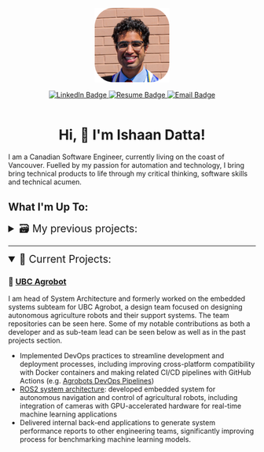 <!----- Picture & Links ----->

<p id="profile-picture" align="center">
  <img width=30% src="assets/Profile Pic.png" alt="Profile Picture">
</p>

<div id="badges" align="center">
  <a href="https://www.linkedin.com/in/Ishaan-Datta/">
    <img src="https://img.shields.io/badge/LinkedIn-22242d?logo=linkedin&logoColor=white&style=for-the-badge" alt="LinkedIn Badge">
  </a>
  <!-- <a href="https://ishaandatta.me">
    <img src="https://img.shields.io/badge/Website-22242d?style=for-the-badge&logo=Google-chrome&logoColor=white" alt="Website Badge">
  </a> -->
  <a href="https://drive.google.com/file/d/14dE9cAQxtMRg0NSCIITK7-nGBQorym24/view?usp=drive_link">
    <img src="https://img.shields.io/badge/Resume-22242d?style=for-the-badge&logo=giphy&logoColor=white" alt="Resume Badge">
  </a>
  <a href="mailto:Ishaandatta737@gmail.com.com">
    <img src="https://img.shields.io/badge/Email-22242d?style=for-the-badge&logo=gmail&logoColor=white" alt="Email Badge">
  </a>
  </a>
</div>

<br/>

<!----- About Me ----->
<h1 align="center">Hi, 👋 I'm Ishaan Datta! </h1>

I am a Canadian Software Engineer, currently living on the coast of Vancouver. Fuelled by my passion for automation and technology, I bring bring technical products to life through my critical thinking, software skills and technical acumen.
<!-- Skills: -->
<!-- -------------------------- -->
<!-- <p align="center"> -->
<!--     <a href="https://www.python.org/" target="_blank" rel="noreferrer"><img src="https://raw.githubusercontent.com/danielcranney/readme-generator/main/public/icons/skills/python-colored.svg" width="36" height="36" alt="Python" /></a> -->
<!--     <a href="https://go.dev/doc/" target="_blank" rel="noreferrer"><img src="https://raw.githubusercontent.com/danielcranney/readme-generator/main/public/icons/skills/go-colored.svg" width="36" height="36" alt="Go" /></a> -->
<!--     <a href="https://docs.microsoft.com/en-us/cpp/?view=msvc-170" target="_blank" rel="noreferrer"><img src="https://raw.githubusercontent.com/danielcranney/readme-generator/main/public/icons/skills/cplusplus-colored.svg" width="36" height="36" alt="C++" /></a> -->
<!--     <a href="https://docs.microsoft.com/en-us/dotnet/csharp/" target="_blank" rel="noreferrer"><img src="https://raw.githubusercontent.com/danielcranney/readme-generator/main/public/icons/skills/csharp-colored.svg" width="36" height="36" alt="C#" /></a> -->
<!--     <a href="https://www.postgresql.org/" target="_blank" rel="noreferrer"><img src="https://raw.githubusercontent.com/danielcranney/readme-generator/main/public/icons/skills/postgresql-colored.svg" width="36" height="36" alt="PostgreSQL" /></a> -->
<!--     <a href="https://www.mysql.com/" target="_blank" rel="noreferrer"><img src="https://raw.githubusercontent.com/danielcranney/readme-generator/main/public/icons/skills/mysql-colored.svg" width="36" height="36" alt="MySQL" /></a> -->
<!--     <a href="https://www.gnu.org/software/bash/" target="_blank" rel="noreferrer"><img src="https://raw.githubusercontent.com/danielcranney/readme-generator/main/public/icons/skills/gnubash-colored.svg" width="36" height="36" alt="GNU Bash" /></a> -->
<!--     <a href="https://fastapi.tiangolo.com/" target="_blank" rel="noreferrer"><img src="https://raw.githubusercontent.com/danielcranney/readme-generator/main/public/icons/skills/fastapi-colored.svg" width="36" height="36" alt="Fast API" /></a> -->
<!--     <a href="https://graphql.org/" target="_blank" rel="noreferrer"><img src="https://raw.githubusercontent.com/danielcranney/readme-generator/main/public/icons/skills/graphql-colored.svg" width="36" height="36" alt="GraphQL" /></a> -->
<!--     <a href="https://git-scm.com/" target="_blank" rel="noreferrer"><img src="https://raw.githubusercontent.com/danielcranney/readme-generator/main/public/icons/skills/git-colored.svg" width="36" height="36" alt="Git" /></a> -->
<!--     <a href="https://www.tensorflow.org/" target="_blank" rel="noreferrer"><img src="https://raw.githubusercontent.com/danielcranney/readme-generator/main/public/icons/skills/tensorflow-colored.svg" width="36" height="36" alt="TensorFlow" /></a> -->
<!--     <a href="https://pytorch.org/" target="_blank" rel="noreferrer"><img src="https://raw.githubusercontent.com/danielcranney/readme-generator/main/public/icons/skills/pytorch-colored.svg" width="36" height="36" alt="PyTorch" /></a> -->
<!--     <a href="https://opencv.org/" target="_blank" rel="noreferrer"><img src="assets/OpenCV.svg" width="40" height="40" alt="OpenCV" /></a> -->
<!--     <a href="https://www.linux.org" target="_blank" rel="noreferrer"><img src="https://raw.githubusercontent.com/danielcranney/readme-generator/main/public/icons/skills/linux-colored.svg" width="36" height="36" alt="Linux" /></a> -->
<!--     <a href="https://www.docker.com/" target="_blank" rel="noreferrer"><img src="https://raw.githubusercontent.com/danielcranney/readme-generator/main/public/icons/skills/docker-colored.svg" width="36" height="36" alt="Docker" /></a> -->
<!--     <a href="https://kubernetes.io/" target="_blank" rel="noreferrer"><img src="assets/Kubernetes.svg" width="40" height="40" alt="Kubernetes" /></a> -->
<!--     <a href="https://www.terraform.io/" target="_blank" rel="noreferrer"><img src="assets/Terraform.svg" width="40" height="40" alt="Terraform" /></a> -->
<!--     <a href="https://github.com/features/actions" target="_blank" rel="noreferrer"><img src="assets/Github-Actions.svg" width="40" height="40" alt="Github Actions" /></a> -->
<!--     <a href="https://grafana.com/" target="_blank" rel="noreferrer"><img src="assets/Grafana.svg" width="40" height="40" alt="Grafana" /></a> -->
<!--     <a href="https://prometheus.io/" target="_blank" rel="noreferrer"><img src="assets/Prometheus.svg" width="40" height="40" alt="Prometheus" /></a> -->
<!--     <a href="https://aws.amazon.com/" target="_blank" rel="noreferrer"><img src="assets/AWS.svg" width="40" height="40" alt="AWS" /></a> -->
<!-- </p> -->

<h2>What I'm Up To: </h2>
<details>
  <summary style="font-size: 1.5em;">🗃️ My previous projects:</summary>

  ### ⚙️ [Undergraduate Research @ UBC](https://manufacturing.engineering.ubc.ca/)
  As an undergraduate research assistant at UBC, I worked to improve existing systems and implement multithreading for improving automation systems. Although none of the code or systems I have developed are public, here is a summary of my biggest accomplishments:
  - Improved concurrent database access/querying functionality for legacy SQLite database application by integrating multi-threaded architecture, increasing read and write throughput by 120%.
  - Configured dynamic Grafana dashboards to visualize system metrics from internal observability tools, yielding monthly savings of 112 person-hours by automating manual database queries.
  - Enhanced risk mitigation and error reporting measures by 80% through implementation of Prometheus monitoring and alerting system, ensuring consistent logging and reliable system performance.

  ### 🤖 [Github Notification System](https://github.com/Ishaan-Datta/Github-Notifier)
  - Queried RESTful and graphQL APIs using GoLang to allow users to receive notifications on alternate platforms upon receiving Webhook payloads, leading to 10% increase in response times.
  - Collaborated with other developers and leveraged object-oriented and asynchronous programming concepts to decrease memory usage by 50%.

  ### ☁️ [IBM DevOps Capstone Project](https://github.com/Ishaan-Datta/AWS-Deployment)
  - Developed infrastrucure-as-code templates on AWS via Terraform and automated deployments of service containers using Kubernetes and Helm to power a cloud-hosted movie recommendation website.

  ### 🐍 [Python Script Collection](https://github.com/Ishaan-Datta/Python-Scripts)
  - Created a collection of Python scripts for automating common tasks, including web scraping, data analysis, and file manipulation, saving 10 hours of manual work per week.

</details>

---

<details open> 
  <summary style="font-size: 1.5em;">📂 Current Projects:</summary>

  ### 🌿 [UBC Agrobot](https://ubcagrobot.com)
  I am head of System Architecture and formerly worked on the embedded systems subteam for UBC Agrobot, a design team focused on designing autonomous agriculture robots and their support systems. The team repositories can be seen here. Some of my notable contributions as both a developer and as sub-team lead can be seen below as well as in the past projects section.
  - Implemented DevOps practices to streamline development and deployment processes, including improving cross-platform compatibility with Docker containers and making related CI/CD pipelines with GitHub Actions (e.g. [Agrobots DevOps Pipelines](https://github.com/korih-dev/dev-containers))
  - [ROS2 system architecture](https://github.com/UBCAgroBot/AppliedAI): developed embedded system for autonomous navigation and control of agricultural robots, including integration of cameras with GPU-accelerated hardware for real-time machine learning applications
  - Delivered internal back-end applications to generate system performance reports to other engineering teams, significantly improving process for benchmarking machine learning models.


</details>

